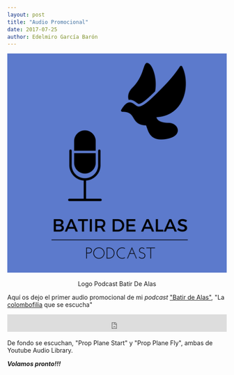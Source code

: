 ```yaml
---
layout: post
title: "Audio Promocional"
date: 2017-07-25
author: Edelmiro García Barón
---
```

<img src="/images/BdA1400x1400.png" alt="Logo Podcast Batir De Alas" style="max-width:100%;width:auto;height:auto;">
<P ALIGN=center>Logo Podcast Batir De Alas


Aquí os dejo el primer audio promocional de mi *podcast* ["Batir de Alas"](https://batirdealas.github.io), "La [colombofilia](https://batirdealas.github.io/definiciones/Colombofilia) que se escucha"


<iframe src="https://archive.org/embed/PromoBatirDeAlasPodcast" width="100%" height="40" frameborder="0" webkitallowfullscreen="true" mozallowfullscreen="true" allowfullscreen></iframe>

De fondo se escuchan, "Prop Plane Start" y "Prop Plane Fly", ambas de Youtube Audio Library.

___Volamos pronto!!!___
